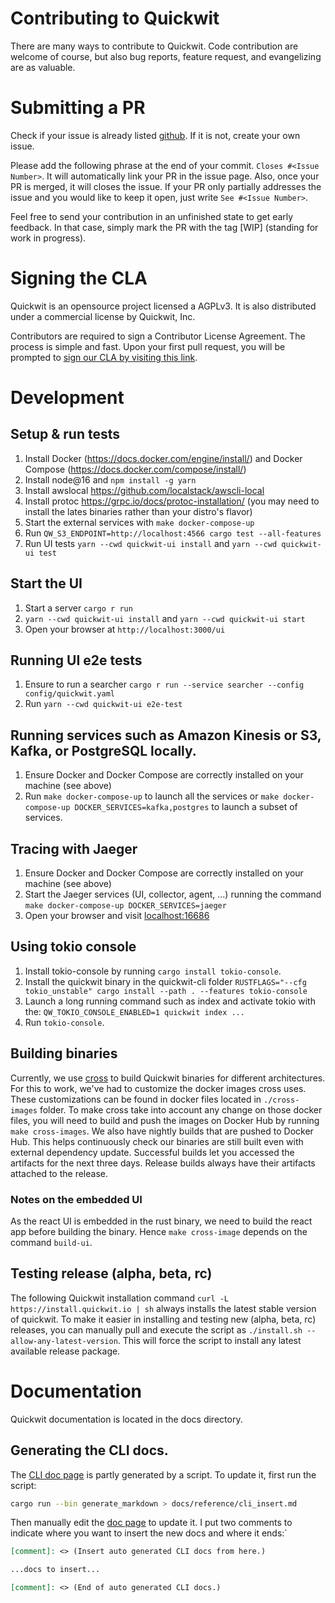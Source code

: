 # Contributing to Quickwit
There are many ways to contribute to Quickwit.
Code contribution are welcome of course, but also
bug reports, feature request, and evangelizing are as valuable.

# Submitting a PR
Check if your issue is already listed [github](https://github.com/quickwit-oss/quickwit/issues).
If it is not, create your own issue.

Please add the following phrase at the end of your commit.  `Closes #<Issue Number>`.
It will automatically link your PR in the issue page. Also, once your PR is merged, it will
closes the issue. If your PR only partially addresses the issue and you would like to
keep it open, just write `See #<Issue Number>`.

Feel free to send your contribution in an unfinished state to get early feedback.
In that case, simply mark the PR with the tag [WIP] (standing for work in progress).

# Signing the CLA
Quickwit is an opensource project licensed a AGPLv3.
It is also distributed under a commercial license by Quickwit, Inc.

Contributors are required to sign a Contributor License Agreement.
The process is simple and fast. Upon your first pull request, you will be prompted to
[sign our CLA by visiting this link](https://cla-assistant.io/quickwit-oss/quickwit).

# Development
## Setup & run tests
1. Install Docker (https://docs.docker.com/engine/install/) and Docker Compose (https://docs.docker.com/compose/install/)
2. Install node@16 and `npm install -g yarn`
3. Install awslocal https://github.com/localstack/awscli-local
4. Install protoc https://grpc.io/docs/protoc-installation/ (you may need to install the lates binaries rather than your distro's flavor)
5. Start the external services with `make docker-compose-up`
6. Run `QW_S3_ENDPOINT=http://localhost:4566 cargo test --all-features`
7. Run UI tests `yarn --cwd quickwit-ui install` and `yarn --cwd quickwit-ui test`

## Start the UI
1. Start a server `cargo r run`
2. `yarn --cwd quickwit-ui install` and `yarn --cwd quickwit-ui start`
3. Open your browser at `http://localhost:3000/ui`

## Running UI e2e tests
1. Ensure to run a searcher `cargo r run --service searcher --config config/quickwit.yaml`
2. Run `yarn --cwd quickwit-ui e2e-test`

## Running services such as Amazon Kinesis or S3, Kafka, or PostgreSQL locally.
1. Ensure Docker and Docker Compose are correctly installed on your machine (see above)
2. Run `make docker-compose-up` to launch all the services or `make docker-compose-up DOCKER_SERVICES=kafka,postgres` to launch a subset of services.

## Tracing with Jaeger
1. Ensure Docker and Docker Compose are correctly installed on your machine (see above)
2. Start the Jaeger services (UI, collector, agent, ...) running the command `make docker-compose-up DOCKER_SERVICES=jaeger`
3. Open your browser and visit [localhost:16686](http://localhost:16686/)

## Using tokio console
1. Install tokio-console by running `cargo install tokio-console`.
2. Install the quickwit binary in the quickwit-cli folder `RUSTFLAGS="--cfg tokio_unstable" cargo install --path . --features tokio-console`
3. Launch a long running command such as index and activate tokio with the: `QW_TOKIO_CONSOLE_ENABLED=1 quickwit index ...`
4. Run `tokio-console`.

## Building binaries

Currently, we use [cross](https://github.com/rust-embedded/cross) to build Quickwit binaries for different architectures.
For this to work, we've had to customize the docker images cross uses. These customizations can be found in docker files located in `./cross-images` folder. To make cross take into account any change on those
docker files, you will need to build and push the images on Docker Hub by running `make cross-images`.
We also have nightly builds that are pushed to Docker Hub. This helps continuously check our binaries are still built even with external dependency update. Successful builds let you accessed the artifacts for the next three days. Release builds always have their artifacts attached to the release.

### Notes on the embedded UI
As the react UI is embedded in the rust binary, we need to build the react app before building the binary. Hence `make cross-image` depends on the command `build-ui`.

## Testing release (alpha, beta, rc)

The following Quickwit installation command `curl -L https://install.quickwit.io | sh` always installs the latest stable version of quickwit. To make it easier in installing and testing new (alpha, beta, rc) releases, you can manually pull and execute the script as `./install.sh --allow-any-latest-version`. This will force the script to install any latest available release package.


# Documentation

Quickwit documentation is located in the docs directory.

## Generating the CLI docs.

The [CLI doc page](docs/reference/cli.md) is partly generated by a script.
To update it, first run the script:
```bash
cargo run --bin generate_markdown > docs/reference/cli_insert.md
```

Then manually edit the [doc page](docs/reference/cli.md) to update it.
I put two comments to indicate where you want to insert the new docs and where it ends:`
```markdown
[comment]: <> (Insert auto generated CLI docs from here.)

...docs to insert...

[comment]: <> (End of auto generated CLI docs.)
```

